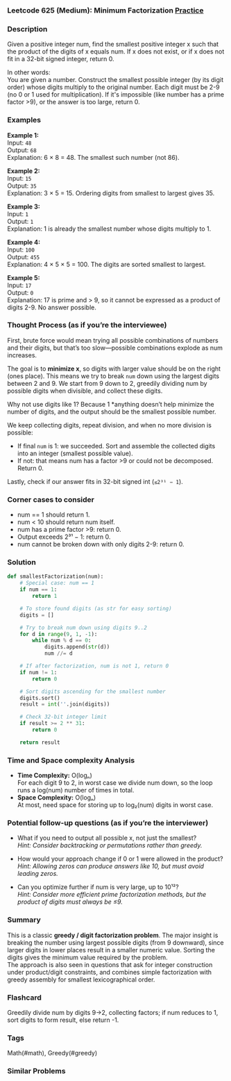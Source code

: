 ### Leetcode 625 (Medium): Minimum Factorization [Practice](https://leetcode.com/problems/minimum-factorization)

### Description  
Given a positive integer num, find the smallest positive integer x such that the product of the digits of x equals num. If x does not exist, or if x does not fit in a 32-bit signed integer, return 0.

In other words:  
You are given a number. Construct the smallest possible integer (by its digit order) whose digits multiply to the original number. Each digit must be 2-9 (no 0 or 1 used for multiplication). If it's impossible (like number has a prime factor >9), or the answer is too large, return 0.

### Examples  

**Example 1:**  
Input: `48`  
Output: `68`  
Explanation: 6 × 8 = 48. The smallest such number (not 86).

**Example 2:**  
Input: `15`  
Output: `35`  
Explanation: 3 × 5 = 15. Ordering digits from smallest to largest gives 35.

**Example 3:**  
Input: `1`  
Output: `1`  
Explanation: 1 is already the smallest number whose digits multiply to 1.

**Example 4:**  
Input: `100`  
Output: `455`  
Explanation: 4 × 5 × 5 = 100. The digits are sorted smallest to largest.

**Example 5:**  
Input: `17`  
Output: `0`  
Explanation: 17 is prime and > 9, so it cannot be expressed as a product of digits 2-9. No answer possible.

### Thought Process (as if you’re the interviewee)  
First, brute force would mean trying all possible combinations of numbers and their digits, but that’s too slow—possible combinations explode as num increases.

The goal is to **minimize x**, so digits with larger value should be on the right (ones place). This means we try to break `num` down using the largest digits between 2 and 9. We start from 9 down to 2, greedily dividing num by possible digits when divisible, and collect these digits.

Why not use digits like 1? Because 1 *anything doesn’t help minimize the number of digits, and the output should be the smallest possible number.

We keep collecting digits, repeat division, and when no more division is possible:
- If final `num` is 1: we succeeded. Sort and assemble the collected digits into an integer (smallest possible value).
- If not: that means num has a factor >9 or could not be decomposed. Return 0.

Lastly, check if our answer fits in 32-bit signed int (`≤2³¹ − 1`).

### Corner cases to consider  
- num == 1 should return 1.
- num < 10 should return num itself.
- num has a prime factor >9: return 0.
- Output exceeds 2³¹ − 1: return 0.
- num cannot be broken down with only digits 2-9: return 0.

### Solution

```python
def smallestFactorization(num):
    # Special case: num == 1
    if num == 1:
        return 1

    # To store found digits (as str for easy sorting)
    digits = []

    # Try to break num down using digits 9..2
    for d in range(9, 1, -1):
        while num % d == 0:
            digits.append(str(d))
            num //= d

    # If after factorization, num is not 1, return 0
    if num != 1:
        return 0

    # Sort digits ascending for the smallest number
    digits.sort()
    result = int(''.join(digits))

    # Check 32-bit integer limit
    if result >= 2 ** 31:
        return 0

    return result
```

### Time and Space complexity Analysis  

- **Time Complexity:** O(logₙ)  
  For each digit 9 to 2, in worst case we divide num down, so the loop runs a log(num) number of times in total.
- **Space Complexity:** O(logₙ)  
  At most, need space for storing up to log₂(num) digits in worst case.

### Potential follow-up questions (as if you’re the interviewer)  

- What if you need to output all possible x, not just the smallest?  
  *Hint: Consider backtracking or permutations rather than greedy.*

- How would your approach change if 0 or 1 were allowed in the product?  
  *Hint: Allowing zeros can produce answers like 10, but must avoid leading zeros.*

- Can you optimize further if num is very large, up to 10¹²?  
  *Hint: Consider more efficient prime factorization methods, but the product of digits must always be ≤9.*

### Summary
This is a classic **greedy / digit factorization problem**. The major insight is breaking the number using largest possible digits (from 9 downward), since larger digits in lower places result in a smaller numeric value. Sorting the digits gives the minimum value required by the problem.  
The approach is also seen in questions that ask for integer construction under product/digit constraints, and combines simple factorization with greedy assembly for smallest lexicographical order.


### Flashcard
Greedily divide num by digits 9→2, collecting factors; if num reduces to 1, sort digits to form result, else return -1.

### Tags
Math(#math), Greedy(#greedy)

### Similar Problems
